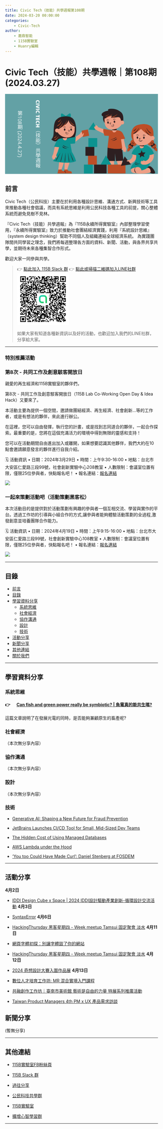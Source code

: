 ```yaml
---
title: Civic Tech（技能）共學週報第108期
date: 2024-03-20 00:00:00
categories:
	- Civic-Tech
author:
	- 嘉鼎智能
	- 115B實驗室
	- Huanry編輯
---
```

# Civic Tech（技能）共學週報｜第108期 (2024.03.27)

![Civic-Tech-108](/img/ct/108.png)

## 前言

Civic Tech（公民科技）主要在於利用各種設計思維、溝通方式、新興技術等工具來推動各種社會倡議，而具有系統思維是利用公民科技各種工具的前提，關心整體系統而避免見樹不見林。

『Civic Tech（技能）共學週報』為『115B永續所得實驗室』內部整理學習使用，『永續所得實驗室』致力於推動社會團結經濟實踐，利用『系統設計思維』（system design thinking）幫助不同個人及組織連結全球經濟系統。
為實踐團隊間共同學習之理念，我們將每週整理各方面的資料、新聞、活動，與各界共享共學，並期待未來各種集智合作形式。

歡迎大家一同參與共學。

>👉  [點此加入 115B Slack 群](https://bit.ly/Slack115b)
>👉  [點此或掃描二維碼加入LINE社群](https://line.me/ti/g2/Dj4AkbdDsY6o4D_CdDUB6Q)
>[![公民科技共學群](/img/產品共學群.jpg)](https://line.me/ti/g2/Dj4AkbdDsY6o4D_CdDUB6Q)
>
>如果大家有知道各種新資訊以及好的活動，也歡迎加入我們的LINE社群，分享給大家。

---
### 特別推薦活動

### 第8次 - 共同工作及創意駭客開放日

親愛的再生經濟和115B實驗室的夥伴們，

第8次 - 共同工作及創意駭客開放日（115B Lab Co-Working Open Day & Idea Hack）又要來了。

本活動主要為提供一個空間，邀請做團結經濟、再生經濟、社會創新...等的工作者，或是有想法的夥伴，來此進行辦公。

在這裡，您可以自由發揮，執行您的計畫，或是找到志同道合的夥伴，一起合作探索。最重要的是，您將在這個充滿活力的環境中得到無限的靈感和支持！

您可以在活動期間自由進出加入或離開，如果想要認識其他夥伴，我們大約在10點會邀請願意發言的夥伴進行自我介紹。


🗓 活動資訊
• 日期：2024年3月29日
• 時間：上午9:30-16:00
• 地點：台北市大安區仁愛路三段99號，社會創新實驗中心208教室
• 人數限制：會議室位置有限，僅限25位參與者，快點報名吧！
• 報名連結：[報名連結](https://www.accupass.com/event/2403070634373013982730)

[![](https://static.accupass.com/eventbanner/2403070822541301726800.jpg)](https://www.accupass.com/event/2403070634373013982730)


### 一起來策劃活動吧（活動策劃黑客松）

本次活動目的是提供對於活動策劃有興趣的參與者一個互相交流、學習與實作的平台。透過工作坊的引導與小組合作的方式,讓參與者能夠體驗活動策劃的全過程,激發創意並培養團隊合作能力。

🗓 活動資訊
• 日期：2024年4月19日
• 時間：上午9:15-16:00
• 地點：台北市大安區仁愛路三段99號，社會創新實驗中心108教室
• 人數限制：會議室位置有限，僅限25位參與者，快點報名吧！
• 報名連結：[報名連結](https://www.accupass.com/event/2403250211445291787720)

[![](https://static.accupass.com/eventbanner/2403250509133511061570.jpg)](https://www.accupass.com/event/2403250211445291787720)

---
## 目錄
- [前言](#前言)
- [目錄](#目錄)
- [學習資料分享](#學習資料分享)
	- [系統思維](#系統思維)
	- [社會經濟](#社會經濟)
	- [協作溝通](#協作溝通)
	- [設計](#設計)
	- [技術](#技術)
- [活動分享](#活動分享)
- [新聞分享](#新聞分享)
- [其他連結](#其他連結)
- [關於我們](#關於我們)

---
## 學習資料分享
### 系統思維

#### 👉 &emsp; [Can fish and green power really be symbiotic? | 魚電真的能共生嗎?](https://medium.com/acis-intellicollective/can-fish-and-green-power-really-be-symbiotic-%E9%AD%9A%E9%9B%BB%E7%9C%9F%E7%9A%84%E8%83%BD%E5%85%B1%E7%94%9F%E5%97%8E-575c196d3ef3)


這篇文章說明了在發展光電的同時，是否能夠兼顧原生的畜產呢?

### 社會經濟

（本次無分享內容）

### 協作溝通

（本次無分享內容）

### 設計

（本次無分享內容）

### 技術

- [Generative AI: Shaping a New Future for Fraud Prevention](https://www.infoq.com/articles/generative-ai-fraud-prevention/)

- [JetBrains Launches CI/CD Tool for Small, Mid-Sized Dev Teams](https://thenewstack.io/jetbrains-launches-ci-cd-tool-for-small-mid-sized-dev-teams/)

- [The Hidden Cost of Using Managed Databases](https://www.infoq.com/articles/managed-relational-databases-costs/)

- [AWS Lambda under the Hood](https://www.infoq.com/articles/aws-lambda-under-the-hood/)

- [‘You too Could Have Made Curl’: Daniel Stenberg at FOSDEM](https://thenewstack.io/you-too-could-have-made-curl-daniel-stenberg-at-fosdem/)

---
## 活動分享

**4月2日**
- [IDDI Design Cube x Space | 2024 IDDI設計驅動產業創新-循環設計交流活動](https://www.accupass.com/event/2403190653043096037580)
**4月3日**
- [SyntaxError](https://www.meetup.com/pythonhug/events/299789548/?recId=5c33286e-c618-4c06-9bba-56596ffe1c5e&recSource=ml-popular-events-nearby)
**4月6日**
- [HackingThursday 黑客星期四 - Week meetup Tamsui 固定聚會 淡水](https://www.meetup.com/hackingthursday/events/299810512/?recId=5c33286e-c618-4c06-9bba-56596ffe1c5e&recSource=ml-popular-events-nearby)
**4月11日**
- [網頁字體初探：別讓字體毀了你的網站](https://www.accupass.com/event/2403250335311274262118)

- [HackingThursday 黑客星期四 - Week meetup Tamsui 固定聚會 淡水](https://www.meetup.com/hackingthursday/events/299810512/?recId=5c33286e-c618-4c06-9bba-56596ffe1c5e&recSource=ml-popular-events-nearby)
**4月12日**
- [2024 奇想設計大賽入圍作品展](https://www.accupass.com/event/2403180641395192079730)
**4月13日**
- [數位人才培育工作坊: MR 混合實境入門課程](https://www.accupass.com/event/2403140741191630665830)

- [共融創作工作坊｜臺南市美術館 藝術是自由的力量 特展系列推廣活動](https://www.accupass.com/event/2403010155355140788800)

- [Taiwan Product Managers 4th PM x UX 產品需求訪談](https://taiwanproductmanagers.kktix.cc/events/tellmewhy)

## 新聞分享

(暫無分享)

---
## 其他連結

- [115B實驗室FB粉絲頁](https://www.facebook.com/%E6%B0%B8%E7%BA%8C%E6%89%80%E5%BE%97%E5%AF%A6%E9%A9%97%E5%AE%A4-102916798609139)

- [115B Slack 群](https://bit.ly/Slack115b)

- [過往分享](/categories/Civic-Tech)

- [公民科技共學群](https://line.me/ti/g2/Dj4AkbdDsY6o4D_CdDUB6Q?utm_source=invitation&utm_medium=link_copy&utm_campaign=default)

- [115B實驗室](https://line.me/ti/g2/asPFU-0w4o9MIRSBdb4gtg?utm_source=invitation&utm_medium=link_copy&utm_campaign=default)

- [擴增心智學習群](https://line.me/ti/g2/asPFU-0w4o9MIRSBdb4gtg?utm_source=invitation&utm_medium=link_copy&utm_campaign=default)

---